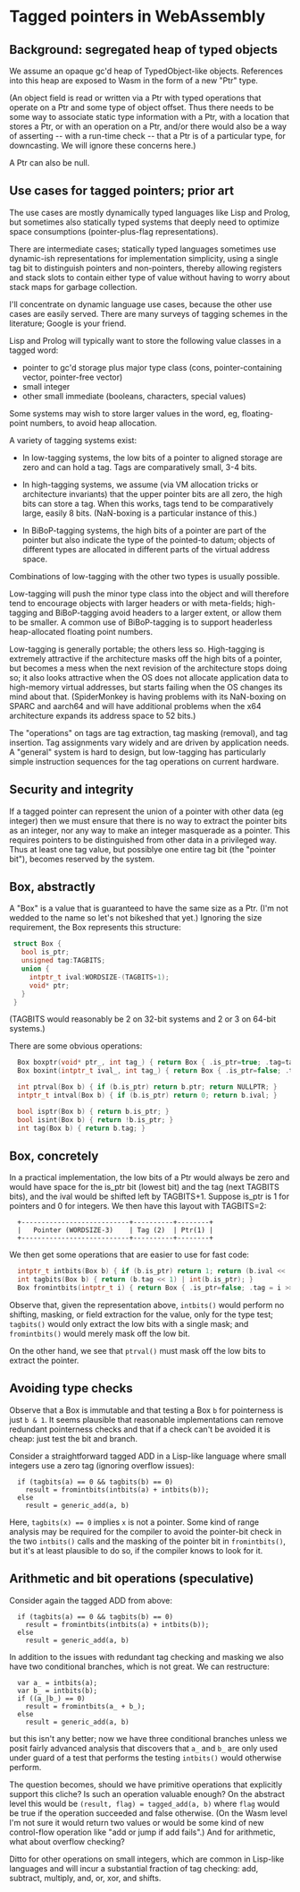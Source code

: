 # Tagged pointers in WebAssembly

## Background: segregated heap of typed objects

We assume an opaque gc'd heap of TypedObject-like objects.  References
into this heap are exposed to Wasm in the form of a new "Ptr" type.

(An object field is read or written via a Ptr with typed operations
that operate on a Ptr and some type of object offset.  Thus there
needs to be some way to associate static type information with a Ptr,
with a location that stores a Ptr, or with an operation on a Ptr,
and/or there would also be a way of asserting -- with a run-time check
-- that a Ptr is of a particular type, for downcasting.  We will
ignore these concerns here.)

A Ptr can also be null.

## Use cases for tagged pointers; prior art

The use cases are mostly dynamically typed languages like Lisp and
Prolog, but sometimes also statically typed systems that deeply need
to optimize space consumptions (pointer-plus-flag representations).

There are intermediate cases; statically typed languages sometimes use
dynamic-ish representations for implementation simplicity, using a
single tag bit to distinguish pointers and non-pointers, thereby
allowing registers and stack slots to contain either type of value
without having to worry about stack maps for garbage collection.

I'll concentrate on dynamic language use cases, because the other use
cases are easily served.  There are many surveys of tagging schemes in
the literature; Google is your friend.

Lisp and Prolog will typically want to store the following value
classes in a tagged word:

- pointer to gc'd storage plus major type class (cons, pointer-containing vector, pointer-free vector)
- small integer
- other small immediate (booleans, characters, special values)

Some systems may wish to store larger values in the word, eg,
floating-point numbers, to avoid heap allocation.

A variety of tagging systems exist:

- In low-tagging systems, the low bits of a pointer to aligned storage
  are zero and can hold a tag.  Tags are comparatively small, 3-4
  bits.

- In high-tagging systems, we assume (via VM allocation tricks or
  architecture invariants) that the upper pointer bits are all zero,
  the high bits can store a tag.  When this works, tags tend to be
  comparatively large, easily 8 bits.  (NaN-boxing is a particular
  instance of this.)

- In BiBoP-tagging systems, the high bits of a pointer are part of the
  pointer but also indicate the type of the pointed-to datum; objects
  of different types are allocated in different parts of the virtual
  address space.

Combinations of low-tagging with the other two types is usually possible.

Low-tagging will push the minor type class into the object and will
therefore tend to encourage objects with larger headers or with
meta-fields; high-tagging and BiBoP-tagging avoid headers to a larger
extent, or allow them to be smaller.  A common use of BiBoP-tagging is
to support headerless heap-allocated floating point numbers.

Low-tagging is generally portable; the others less so.  High-tagging
is extremely attractive if the architecture masks off the high bits of
a pointer, but becomes a mess when the next revision of the
architecture stops doing so; it also looks attractive when the OS does
not allocate application data to high-memory virtual addresses, but
starts failing when the OS changes its mind about that.  (SpiderMonkey
is having problems with its NaN-boxing on SPARC and aarch64 and will
have additional problems when the x64 architecture expands its address
space to 52 bits.)

The "operations" on tags are tag extraction, tag masking (removal),
and tag insertion.  Tag assignments vary widely and are driven by
application needs.  A "general" system is hard to design, but
low-tagging has particularly simple instruction sequences for the tag
operations on current hardware.

## Security and integrity

If a tagged pointer can represent the union of a pointer with other
data (eg integer) then we must ensure that there is no way to extract
the pointer bits as an integer, nor any way to make an integer
masquerade as a pointer.  This requires pointers to be distinguished
from other data in a privileged way.  Thus at least one tag value, but
possiblye one entire tag bit (the "pointer bit"), becomes reserved by
the system.

## Box, abstractly

A "Box" is a value that is guaranteed to have the same size as a Ptr.
(I'm not wedded to the name so let's not bikeshed that yet.)  Ignoring
the size requirement, the Box represents this structure:

```C
 struct Box {
   bool is_ptr;
   unsigned tag:TAGBITS;
   union {
     intptr_t ival:WORDSIZE-(TAGBITS+1);
     void* ptr;
   }
 }
```

(TAGBITS would reasonably be 2 on 32-bit systems and 2 or 3 on 64-bit systems.)

There are some obvious operations:

```C
  Box boxptr(void* ptr_, int tag_) { return Box { .is_ptr=true; .tag=tag_; .ptr=ptr_; } }
  Box boxint(intptr_t ival_, int tag_) { return Box { .is_ptr=false; .tag=tag_; .ptr=ptr_; } }

  int ptrval(Box b) { if (b.is_ptr) return b.ptr; return NULLPTR; }
  intptr_t intval(Box b) { if (b.is_ptr) return 0; return b.ival; }

  bool isptr(Box b) { return b.is_ptr; }
  bool isint(Box b) { return !b.is_ptr; }
  int tag(Box b) { return b.tag; }
```


## Box, concretely

In a practical implementation, the low bits of a Ptr would always be
zero and would have space for the is_ptr bit (lowest bit) and the tag
(next TAGBITS bits), and the ival would be shifted left by TAGBITS+1.
Suppose is_ptr is 1 for pointers and 0 for integers.  We then have
this layout with TAGBITS=2:

```
  +---------------------------+----------+--------+
  |   Pointer (WORDSIZE-3)    | Tag (2)  | Ptr(1) |
  +---------------------------+----------+--------+
```

We then get some operations that are easier to use for fast code:

```C
  intptr_t intbits(Box b) { if (b.is_ptr) return 1; return (b.ival << (TAGBITS+1)) | (b.tag << 1); }
  int tagbits(Box b) { return (b.tag << 1) | int(b.is_ptr); }
  Box fromintbits(intptr_t i) { return Box { .is_ptr=false; .tag = i >> 1; .ival = i >> (TAGBITS+1); }
```

Observe that, given the representation above, `intbits()` would
perform no shifting, masking, or field extraction for the value, only
for the type test; `tagbits()` would only extract the low bits with a
single mask; and `fromintbits()` would merely mask off the low bit.

On the other hand, we see that `ptrval()` must mask off the low bits
to extract the pointer.


## Avoiding type checks

Observe that a Box is immutable and that testing a Box `b` for
pointerness is just `b & 1`.  It seems plausible that reasonable
implementations can remove redundant pointerness checks and that if a
check can't be avoided it is cheap: just test the bit and branch.

Consider a straightforward tagged ADD in a Lisp-like language where
small integers use a zero tag (ignoring overflow issues):

```
  if (tagbits(a) == 0 && tagbits(b) == 0) 
    result = fromintbits(intbits(a) + intbits(b));
  else
    result = generic_add(a, b)
```

Here, `tagbits(x) == 0` implies `x` is not a pointer.  Some kind of
range analysis may be required for the compiler to avoid the
pointer-bit check in the two `intbits()` calls and the masking of the
pointer bit in `fromintbits()`, but it's at least plausible to do so,
if the compiler knows to look for it.


## Arithmetic and bit operations (speculative)

Consider again the tagged ADD from above:

```
  if (tagbits(a) == 0 && tagbits(b) == 0) 
    result = fromintbits(intbits(a) + intbits(b));
  else
    result = generic_add(a, b)
```

In addition to the issues with redundant tag checking and masking we
also have two conditional branches, which is not great.  We can
restructure:

```
  var a_ = intbits(a);
  var b_ = intbits(b);
  if ((a_|b_) == 0)
    result = fromintbits(a_ + b_);
  else
    result = generic_add(a, b)
```

but this isn't any better; now we have three conditional branches
unless we posit fairly advanced analysis that discovers that `a_` and
`b_` are only used under guard of a test that performs the testing
`intbits()` would otherwise perform.

The question becomes, should we have primitive operations that
explicitly support this cliche?  Is such an operation valuable enough?
On the abstract level this would be `(result, flag) = tagged_add(a, b)`
where `flag` would be true if the operation succeeded and false
otherwise.  (On the Wasm level I'm not sure it would return two values
or would be some kind of new control-flow operation like "add or jump if
add fails".)  And for arithmetic, what about overflow checking?

Ditto for other operations on small integers, which are common in
Lisp-like languages and will incur a substantial fraction of tag
checking: add, subtract, multiply, and, or, xor, and shifts.
